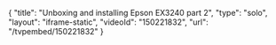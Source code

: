 {
    "title": "Unboxing and installing Epson EX3240 part 2",
    "type": "solo",
    "layout": "iframe-static",
    "videoId": "150221832",
    "url": "\/tvpembed\/150221832"
}